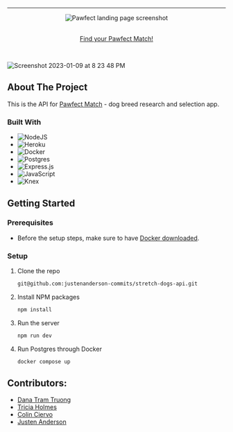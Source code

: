 <!-- PROJECT LOGO -->
---

  <div align="center">
  <img  src="https://user-images.githubusercontent.com/104015966/211455531-df54b6ef-5243-46ab-8b12-01e31b4874e2.png" alt="Pawfect landing page screenshot" />
</div>
<br />
<p align="center">
<a href="https://pawfect-match.vercel.app/">Find your Pawfect Match!</a> 
</p>
<br />

![Screenshot 2023-01-09 at 8 23 48 PM](https://user-images.githubusercontent.com/104015966/211455531-df54b6ef-5243-46ab-8b12-01e31b4874e2.png)


<!-- ABOUT THE PROJECT -->
## About The Project

This is the API for [Pawfect Match](https://github.com/Mrcolin99/stretch-dogs) - dog breed research and selection app.

### Built With

* ![NodeJS][NodeJS]
* ![Heroku][Heroku]
* ![Docker][Docker]
* ![Postgres][Postgres]
* ![Express.js][Express.js]
* ![JavaScript][JavaScript]
* ![Knex](https://user-images.githubusercontent.com/104015966/211458436-b55127e5-bec4-4c90-a85d-26deca524150.png)


<!-- GETTING STARTED -->
## Getting Started

### Prerequisites
* Before the setup steps, make sure to have [Docker downloaded](https://docs.docker.com/get-docker/).

### Setup
1. Clone the repo
   ```sh
   git@github.com:justenanderson-commits/stretch-dogs-api.git
   ```
2. Install NPM packages
   ```sh
   npm install
   ```
3. Run the server
   ```sh
   npm run dev
   ```
4. Run Postgres through Docker
   ```sh
   docker compose up
   ```

## Contributors:
- [Dana Tram Truong](https://github.com/tramtram1130)
- [Tricia Holmes](https://github.com/tricia-holmes)
- [Colin Ciervo](https://github.com/Mrcolin99)
- [Justen Anderson](https://github.com/justenanderson-commits)

<!-- MARKDOWN LINKS & IMAGES -->
<!-- https://www.markdownguide.org/basic-syntax/#reference-style-links -->
[Docker]: https://img.shields.io/badge/docker-%230db7ed.svg?style=for-the-badge&logo=docker&logoColor=white
[React.js]: https://img.shields.io/badge/React-20232A?style=for-the-badge&logo=react&logoColor=61DAFB
[NodeJS]: https://img.shields.io/badge/node.js-6DA55F?style=for-the-badge&logo=node.js&logoColor=white
[Express.js]: https://img.shields.io/badge/express.js-%23404d59.svg?style=for-the-badge&logo=express&logoColor=%2361DAFB
[Postgres]: https://img.shields.io/badge/postgres-%23316192.svg?style=for-the-badge&logo=postgresql&logoColor=white
[Heroku]: https://img.shields.io/badge/heroku-%23430098.svg?style=for-the-badge&logo=heroku&logoColor=white
[JavaScript]: https://img.shields.io/badge/javascript-%23323330.svg?style=for-the-badge&logo=javascript&logoColor=%23F7DF1E
